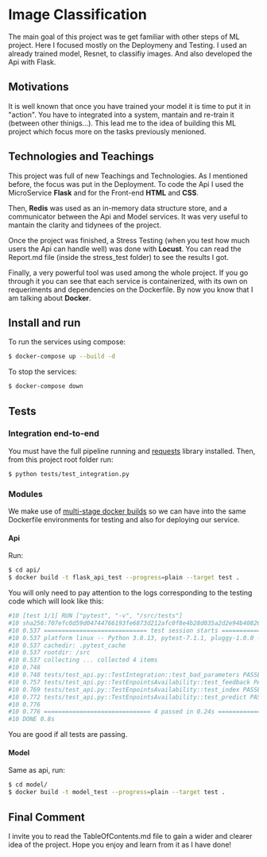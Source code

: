 # Image Classification

The main goal of this project was te get familiar with other steps of  ML project. Here I focused mostly on the Deploymeny and Testing. I used an already trained model, Resnet, to classifiy images. And also developed the Api with Flask.

## Motivations

It is well known that once you have trained your model it is time to put it in "action". You have to integrated into a system, mantain and re-train it (between other thinigs...).
This lead me to the idea of building this ML project which focus more on the tasks previously menioned.
## Technologies and Teachings

This project was full of new Teachings and Technologies. As I mentioned before, the focus was put in the Deployment. To code the Api I used the MicroService **Flask** and for the Front-end **HTML** and **CSS**. 

Then, **Redis** was used as an in-memory data structure store, and a communicator between the Api and Model services. It was very useful to mantain the clarity and tidynees of the project.

Once the project was finished, a Stress Testing (when you test how much users the Api can handle well) was done with **Locust**. You can read the Report.md file (inside the stress_test folder) to see the results I got.

Finally, a very powerful tool was used among the whole project. If you go through it you can see that each service is containerized, with its own on requeriments and dependencies on the Dockerfile.
By now you know that I am talking about **Docker**.

## Install and run

To run the services using compose:

```bash
$ docker-compose up --build -d
```

To stop the services:

```bash
$ docker-compose down
```

## Tests

### Integration end-to-end

You must have the full pipeline running and [requests](https://docs.python-requests.org/en/latest/) library installed. Then, from this project root folder run:

```
$ python tests/test_integration.py
```

### Modules

We make use of [multi-stage docker builds](https://docs.docker.com/develop/develop-images/multistage-build/) so we can have into the same Dockerfile environments for testing and also for deploying our service.

#### Api

Run:

```bash
$ cd api/
$ docker build -t flask_api_test --progress=plain --target test .
```

You will only need to pay attention to the logs corresponding to the testing code which will look like this:

```bash
#10 [test 1/1] RUN ["pytest", "-v", "/src/tests"]
#10 sha256:707efc0d59d04744766193fe6873d212afc0f8e4b28d035a2d2e94b40826604f
#10 0.537 ============================= test session starts ==============================
#10 0.537 platform linux -- Python 3.8.13, pytest-7.1.1, pluggy-1.0.0 -- /usr/local/bin/python
#10 0.537 cachedir: .pytest_cache
#10 0.537 rootdir: /src
#10 0.537 collecting ... collected 4 items
#10 0.748
#10 0.748 tests/test_api.py::TestIntegration::test_bad_parameters PASSED           [ 25%]
#10 0.757 tests/test_api.py::TestEnpointsAvailability::test_feedback PASSED        [ 50%]
#10 0.769 tests/test_api.py::TestEnpointsAvailability::test_index PASSED           [ 75%]
#10 0.772 tests/test_api.py::TestEnpointsAvailability::test_predict PASSED         [100%]
#10 0.776
#10 0.776 ============================== 4 passed in 0.24s ===============================
#10 DONE 0.8s
```

You are good if all tests are passing.

#### Model

Same as api, run:

```bash
$ cd model/
$ docker build -t model_test --progress=plain --target test .
```

## Final Comment

I invite you to read the TableOfContents.md file to gain a wider and clearer idea of the project. Hope you enjoy and learn from it as I have done!
```
